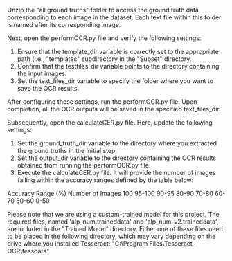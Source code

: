 Unzip the "all ground truths" folder to access the ground truth data corresponding to each image in the dataset. Each text file within this folder is named after its corresponding image.

Next, open the performOCR.py file and verify the following settings:

1. Ensure that the template_dir variable is correctly set to the appropriate path (i.e., "templates" subdirectory in the "Subset" directory.
2. Confirm that the testfiles_dir variable points to the directory containing the input images.
3. Set the text_files_dir variable to specify the folder where you want to save the OCR results.

After configuring these settings, run the performOCR.py file. Upon completion, all the OCR outputs will be saved in the specified text_files_dir.

Subsequently, open the calculateCER.py file. Here, update the following settings:

1. Set the ground_truth_dir variable to the directory where you extracted the ground truths in the initial step.
2. Set the output_dir variable to the directory containing the OCR results obtained from running the performOCR.py file.
3. Execute the calculateCER.py file. It will provide the number of images falling within the accuracy ranges defined by the table below:


Accuracy Range (%)     Number of Images
100 
95-100 
90-95 
80-90 
70-80 
60-70 
50-60 
0-50 


Please note that we are using a custom-trained model for this project. The required files, named 'alp_num.traineddata' and 'alp_num-v2.traineddata', are included in the "Trained Model" directory. Either one of these files need to be placed in the following directory, which may vary depending on the drive where you installed Tesseract:
"C:\Program Files\Tesseract-OCR\tessdata"
